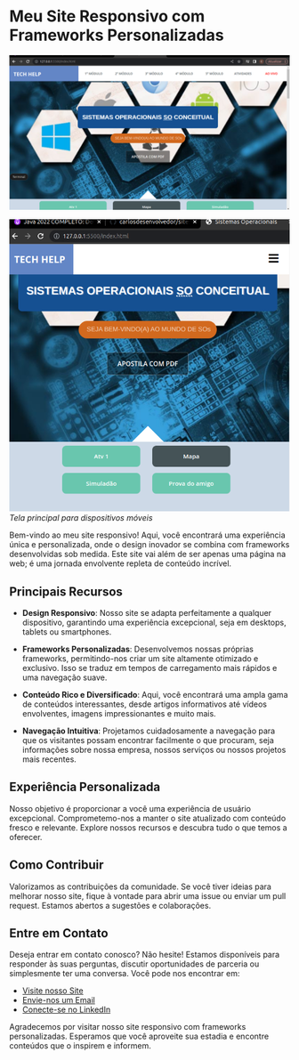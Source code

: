 # Meu Site Responsivo com Frameworks Personalizadas


![Tela Inicial - Desktop](https://github.com/carlosdesenvolvedor/siteSistemaOperacional/blob/main/fotosREADME/telaGrande.png)


![Tela Inicial - Mobile](https://github.com/carlosdesenvolvedor/siteSistemaOperacional/blob/main/fotosREADME/telaCelular.png)
*Tela principal para dispositivos móveis*

Bem-vindo ao meu site responsivo! Aqui, você encontrará uma experiência única e personalizada, onde o design inovador se combina com frameworks desenvolvidas sob medida. Este site vai além de ser apenas uma página na web; é uma jornada envolvente repleta de conteúdo incrível.

## Principais Recursos

- **Design Responsivo**: Nosso site se adapta perfeitamente a qualquer dispositivo, garantindo uma experiência excepcional, seja em desktops, tablets ou smartphones.

- **Frameworks Personalizadas**: Desenvolvemos nossas próprias frameworks, permitindo-nos criar um site altamente otimizado e exclusivo. Isso se traduz em tempos de carregamento mais rápidos e uma navegação suave.

- **Conteúdo Rico e Diversificado**: Aqui, você encontrará uma ampla gama de conteúdos interessantes, desde artigos informativos até vídeos envolventes, imagens impressionantes e muito mais.

- **Navegação Intuitiva**: Projetamos cuidadosamente a navegação para que os visitantes possam encontrar facilmente o que procuram, seja informações sobre nossa empresa, nossos serviços ou nossos projetos mais recentes.

## Experiência Personalizada

Nosso objetivo é proporcionar a você uma experiência de usuário excepcional. Comprometemo-nos a manter o site atualizado com conteúdo fresco e relevante. Explore nossos recursos e descubra tudo o que temos a oferecer.

## Como Contribuir

Valorizamos as contribuições da comunidade. Se você tiver ideias para melhorar nosso site, fique à vontade para abrir uma issue ou enviar um pull request. Estamos abertos a sugestões e colaborações.

## Entre em Contato

Deseja entrar em contato conosco? Não hesite! Estamos disponíveis para responder às suas perguntas, discutir oportunidades de parceria ou simplesmente ter uma conversa. Você pode nos encontrar em:

- [Visite nosso Site](https://silly-brigadeiros-a18f43.netlify.app/)
- [Envie-nos um Email](carlosjs_cia@hotmail.com)
- [Conecte-se no LinkedIn](https://www.linkedin.com/in/exemplo)

Agradecemos por visitar nosso site responsivo com frameworks personalizadas. Esperamos que você aproveite sua estadia e encontre conteúdos que o inspirem e informem.
